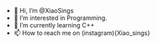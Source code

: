 - 👋 Hi, I’m @XiaoSings
- 👀 I’m interested in Programming.
- 🌱 I’m currently learning C++
- 📫 How to reach me on (instagram){Xiao_sings}

<!---
XiaoSings/XiaoSings is a ✨ special ✨ repository because its `README.md` (this file) appears on your GitHub profile.
You can click the Preview link to take a look at your changes.
--->
